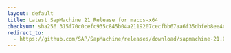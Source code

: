 ```yaml
---
layout: default
title: Latest SapMachine 21 Release for macos-x64
checksum: sha256 315f70c0cefc935c845b04a2119207cecfbb67aa6f35dbfeb8ee44166d69f83b
redirect_to:
  - https://github.com/SAP/SapMachine/releases/download/sapmachine-21.0.4/sapmachine-jdk-21.0.4_macos-x64_bin.tar.gz
---
```

